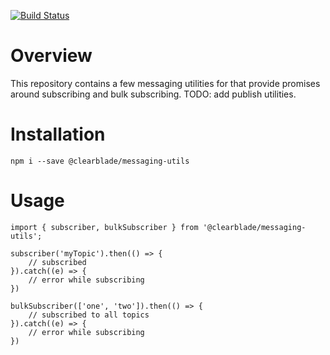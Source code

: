 [![Build Status](https://travis-ci.com/ClearBlade/messaging-utils.svg?branch=master)](https://travis-ci.com/ClearBlade/messaging-utils)

# Overview

This repository contains a few messaging utilities for that provide promises around subscribing and bulk subscribing. TODO: add publish utilities.

# Installation

`npm i --save @clearblade/messaging-utils`

# Usage

```
import { subscriber, bulkSubscriber } from '@clearblade/messaging-utils';

subscriber('myTopic').then(() => {
    // subscribed
}).catch((e) => {
    // error while subscribing
})

bulkSubscriber(['one', 'two']).then(() => {
    // subscribed to all topics
}).catch((e) => {
    // error while subscribing
})
```
